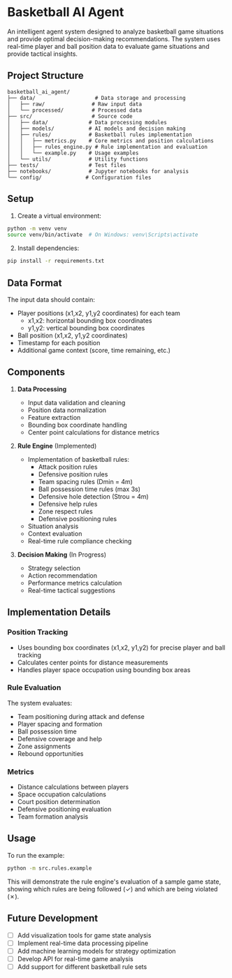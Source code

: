 # Basketball AI Agent

An intelligent agent system designed to analyze basketball game situations and provide optimal decision-making recommendations. The system uses real-time player and ball position data to evaluate game situations and provide tactical insights.

## Project Structure

```
basketball_ai_agent/
├── data/                   # Data storage and processing
│   ├── raw/               # Raw input data
│   └── processed/         # Processed data
├── src/                   # Source code
│   ├── data/             # Data processing modules
│   ├── models/           # AI models and decision making
│   ├── rules/            # Basketball rules implementation
│   │   ├── metrics.py    # Core metrics and position calculations
│   │   ├── rules_engine.py # Rule implementation and evaluation
│   │   └── example.py    # Usage examples
│   └── utils/            # Utility functions
├── tests/                # Test files
├── notebooks/            # Jupyter notebooks for analysis
└── config/              # Configuration files
```

## Setup

1. Create a virtual environment:
```bash
python -m venv venv
source venv/bin/activate  # On Windows: venv\Scripts\activate
```

2. Install dependencies:
```bash
pip install -r requirements.txt
```

## Data Format

The input data should contain:
- Player positions (x1,x2, y1,y2 coordinates) for each team
  - x1,x2: horizontal bounding box coordinates
  - y1,y2: vertical bounding box coordinates
- Ball position (x1,x2, y1,y2 coordinates)
- Timestamp for each position
- Additional game context (score, time remaining, etc.)

## Components

1. **Data Processing**
   - Input data validation and cleaning
   - Position data normalization
   - Feature extraction
   - Bounding box coordinate handling
   - Center point calculations for distance metrics

2. **Rule Engine** (Implemented)
   - Implementation of basketball rules:
     - Attack position rules
     - Defensive position rules
     - Team spacing rules (Dmin = 4m)
     - Ball possession time rules (max 3s)
     - Defensive hole detection (Strou = 4m)
     - Defensive help rules
     - Zone respect rules
     - Defensive positioning rules
   - Situation analysis
   - Context evaluation
   - Real-time rule compliance checking

3. **Decision Making** (In Progress)
   - Strategy selection
   - Action recommendation
   - Performance metrics calculation
   - Real-time tactical suggestions

## Implementation Details

### Position Tracking
- Uses bounding box coordinates (x1,x2, y1,y2) for precise player and ball tracking
- Calculates center points for distance measurements
- Handles player space occupation using bounding box areas

### Rule Evaluation
The system evaluates:
- Team positioning during attack and defense
- Player spacing and formation
- Ball possession time
- Defensive coverage and help
- Zone assignments
- Rebound opportunities

### Metrics
- Distance calculations between players
- Space occupation calculations
- Court position determination
- Defensive positioning evaluation
- Team formation analysis

## Usage

To run the example:
```bash
python -m src.rules.example
```

This will demonstrate the rule engine's evaluation of a sample game state, showing which rules are being followed (✓) and which are being violated (✗).

## Future Development
- [ ] Add visualization tools for game state analysis
- [ ] Implement real-time data processing pipeline
- [ ] Add machine learning models for strategy optimization
- [ ] Develop API for real-time game analysis
- [ ] Add support for different basketball rule sets 